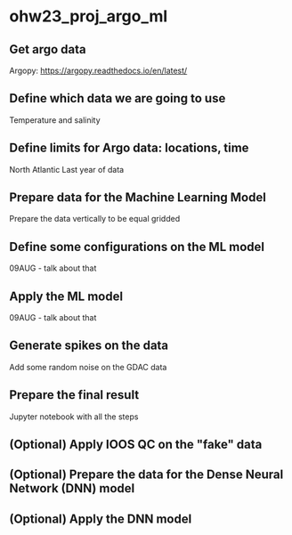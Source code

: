 # ohw23_proj_argo_ml

## Get argo data
Argopy: https://argopy.readthedocs.io/en/latest/

## Define which data we are going to use
Temperature and salinity

## Define limits for Argo data: locations, time
North Atlantic
Last year of data

## Prepare data for the Machine Learning Model
Prepare the data vertically to be equal gridded

## Define some configurations on the ML model
09AUG - talk about that

## Apply the ML model
09AUG - talk about that

## Generate spikes on the data
Add some random noise on the GDAC data

## Prepare the final result
Jupyter notebook with all the steps

## (Optional) Apply IOOS QC on the "fake" data

## (Optional) Prepare the data for the Dense Neural Network (DNN) model

## (Optional) Apply the DNN model
